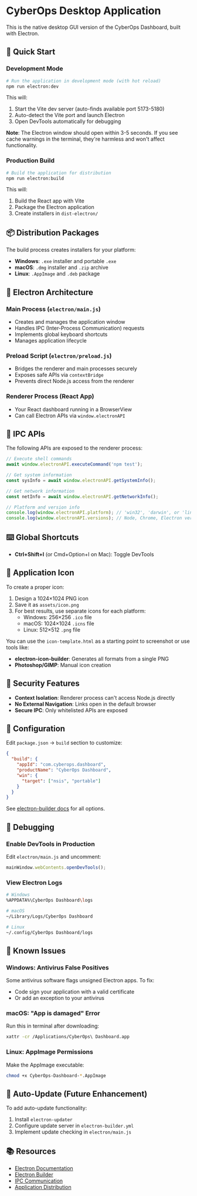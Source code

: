 # CyberOps Desktop Application

This is the native desktop GUI version of the CyberOps Dashboard, built with Electron.

## 🚀 Quick Start

### Development Mode
```bash
# Run the application in development mode (with hot reload)
npm run electron:dev
```

This will:
1. Start the Vite dev server (auto-finds available port 5173-5180)
2. Auto-detect the Vite port and launch Electron
3. Open DevTools automatically for debugging

**Note**: The Electron window should open within 3-5 seconds. If you see cache warnings in the terminal, they're harmless and won't affect functionality.

### Production Build
```bash
# Build the application for distribution
npm run electron:build
```

This will:
1. Build the React app with Vite
2. Package the Electron application
3. Create installers in `dist-electron/`

## 📦 Distribution Packages

The build process creates installers for your platform:

- **Windows**: `.exe` installer and portable `.exe`
- **macOS**: `.dmg` installer and `.zip` archive
- **Linux**: `.AppImage` and `.deb` package

## 🔧 Electron Architecture

### Main Process (`electron/main.js`)
- Creates and manages the application window
- Handles IPC (Inter-Process Communication) requests
- Implements global keyboard shortcuts
- Manages application lifecycle

### Preload Script (`electron/preload.js`)
- Bridges the renderer and main processes securely
- Exposes safe APIs via `contextBridge`
- Prevents direct Node.js access from the renderer

### Renderer Process (React App)
- Your React dashboard running in a BrowserView
- Can call Electron APIs via `window.electronAPI`

## 🔌 IPC APIs

The following APIs are exposed to the renderer process:

```javascript
// Execute shell commands
await window.electronAPI.executeCommand('npm test');

// Get system information
const sysInfo = await window.electronAPI.getSystemInfo();

// Get network information
const netInfo = await window.electronAPI.getNetworkInfo();

// Platform and version info
console.log(window.electronAPI.platform); // 'win32', 'darwin', or 'linux'
console.log(window.electronAPI.versions); // Node, Chrome, Electron versions
```

## ⌨️ Global Shortcuts

- **Ctrl+Shift+I** (or Cmd+Option+I on Mac): Toggle DevTools

## 🎨 Application Icon

To create a proper icon:

1. Design a 1024×1024 PNG icon
2. Save it as `assets/icon.png`
3. For best results, use separate icons for each platform:
   - Windows: 256×256 `.ico` file
   - macOS: 1024×1024 `.icns` file
   - Linux: 512×512 `.png` file

You can use the `icon-template.html` as a starting point to screenshot or use tools like:
- **electron-icon-builder**: Generates all formats from a single PNG
- **Photoshop/GIMP**: Manual icon creation

## 🔐 Security Features

- **Context Isolation**: Renderer process can't access Node.js directly
- **No External Navigation**: Links open in the default browser
- **Secure IPC**: Only whitelisted APIs are exposed

## 📝 Configuration

Edit `package.json` → `build` section to customize:

```json
{
  "build": {
    "appId": "com.cyberops.dashboard",
    "productName": "CyberOps Dashboard",
    "win": {
      "target": ["nsis", "portable"]
    }
  }
}
```

See [electron-builder docs](https://www.electron.build/configuration/configuration) for all options.

## 🐛 Debugging

### Enable DevTools in Production
Edit `electron/main.js` and uncomment:
```javascript
mainWindow.webContents.openDevTools();
```

### View Electron Logs
```bash
# Windows
%APPDATA%\CyberOps Dashboard\logs

# macOS
~/Library/Logs/CyberOps Dashboard

# Linux
~/.config/CyberOps Dashboard/logs
```

## 🚨 Known Issues

### Windows: Antivirus False Positives
Some antivirus software flags unsigned Electron apps. To fix:
- Code sign your application with a valid certificate
- Or add an exception to your antivirus

### macOS: "App is damaged" Error
Run this in terminal after downloading:
```bash
xattr -cr /Applications/CyberOps\ Dashboard.app
```

### Linux: AppImage Permissions
Make the AppImage executable:
```bash
chmod +x CyberOps-Dashboard-*.AppImage
```

## 🔄 Auto-Update (Future Enhancement)

To add auto-update functionality:
1. Install `electron-updater`
2. Configure update server in `electron-builder.yml`
3. Implement update checking in `electron/main.js`

## 📚 Resources

- [Electron Documentation](https://www.electronjs.org/docs)
- [Electron Builder](https://www.electron.build/)
- [IPC Communication](https://www.electronjs.org/docs/latest/tutorial/ipc)
- [Application Distribution](https://www.electronjs.org/docs/latest/tutorial/application-distribution)
